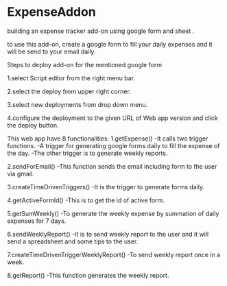 # ExpenseAddon
building an expense tracker add-on using google form and sheet .


to use this add-on, create a google form to fill your daily expenses and it will be send to your email daily.

Steps to deploy add-on for the mentioned google form

1.select Script editor from the right menu bar.

2.select the deploy from upper right corner.

3.select new deployments from drop down menu.

4.configure the deployment to the given URL of Web app version and click the deploy button.


This web app have 8 functionalities:
1.getExpense()
-It calls two trigger functions.
-A trigger for generating google forms daily to fill the expense of the day.
-The other trigger is to generate weekly reports.

2.sendForEmail()
-This function sends the email including form to the user via gmail.

3.createTimeDrivenTriggers()
-It is the trigger to generate forms daily.

4.getActiveFormId()
-This is to get the id of active form.

5.getSumWeekly()
-To generate the weekly expense by summation of daily expenses for 7 days.

6.sendWeeklyReport()
-It is to send weekly report to the user and it will send a spreadsheet and some tips to the user.

7.createTimeDrivenTriggerWeeklyReport()
-To send weekly report once in a week.

8.getReport()
-This function generates the weekly report.









